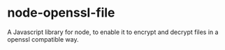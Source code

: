 # node-openssl-file
A Javascript library for node, to enable it to encrypt and decrypt files in a openssl compatible way.
